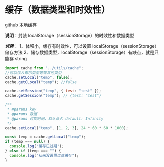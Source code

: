 # 缓存（数据类型和时效性）

github [本地缓存](https://www.runoob.com)

**说明**：封装 localStorage（sessionStorage）的时效性和数据类型

**_优势_**：
1、体积小，缓存有时效性，可以设置 localStorage（sessionStorage）储存方法
2、储存数据类型，localStorage（sessionStorage）有缺点，就是只能存 string

```js
import cache from "../utils/cache";
//可以存入布尔类型等等其他类型
cache.setLocal("temp", false);
cache.getCLocal("temp"); //false

cache.setSession("temp", { test: "test" });
cache.getSession("temp"); // {test: "test"}

/**
 * @params key
 * @params 数据
 * @params 过期时间，默认永久 default: Infinity
 */
cache.setLocal("temp", [1, 2, 3], 24 * 60 * 60 * 1000);

const temp = cache.getLocal("temp");
if (temp === null) {
  console.log("缓存已过期");
} else if (temp === "") {
  console.log("从来没设置过改缓存");
}
```
